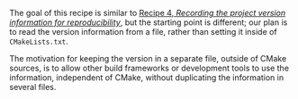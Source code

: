 The goal of this recipe is similar to [Recipe 4, *Recording the project version information for reproducibility*](../recipe-04),
but the starting point is different; our plan is to read the version information from a
file, rather than setting it inside of `CMakeLists.txt`.

The motivation for keeping the version in a separate file, outside of CMake
sources, is to allow other build frameworks or development tools to use the
information, independent of CMake, without duplicating the information in
several files.
